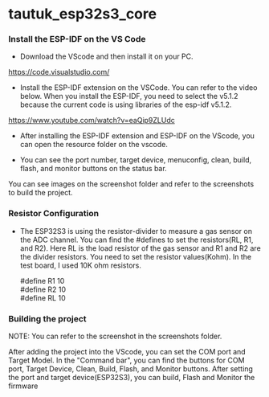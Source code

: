 # tautuk_esp32s3_core

### Install the ESP-IDF on the VS Code

- Download the VScode and then install it on your PC.

https://code.visualstudio.com/

- Install the ESP-IDF extension on the VSCode. You can refer to the video below. When you install the ESP-IDF, you need to select the v5.1.2 because the current code is using libraries of the esp-idf v5.1.2.

https://www.youtube.com/watch?v=eaQip9ZLUdc

- After installing the ESP-IDF extension and ESP-IDF on the VScode, you can open the resource folder on the vscode.

- You can see the port number, target device, menuconfig, clean, build, flash, and monitor buttons on the status bar.

You can see images on the screenshot folder and refer to the screenshots to build the project.

### Resistor Configuration

- The ESP32S3 is using the resistor-divider to measure a gas sensor on the ADC channel. You can find the #defines to set the resistors(RL, R1, and R2). Here RL is the load resistor of the gas sensor and R1 and R2 are the divider resistors. You need to set the resistor values(Kohm). In the test board, I used 10K ohm resistors.

    #define R1                      10 <br>
    #define R2                      10 <br>
    #define RL                      10 <br>

### Building the project

NOTE: You can refer to the screenshot in the screenshots folder.

After adding the project into the VScode, you can set the COM port and Target Model. In the "Command bar", you can find the buttons for COM port, Target Device, Clean, Build, Flash, and Monitor buttons. After setting the port and target device(ESP32S3), you can build, Flash and Monitor the firmware



